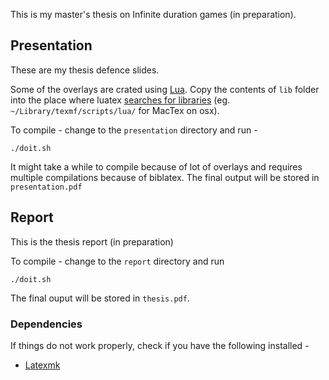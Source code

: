 This is my master's thesis on Infinite duration games (in preparation).

## Presentation
These are my thesis defence slides.

Some of the overlays are crated using [Lua](http://www.luatex.org). Copy the contents of `lib` folder into the place where luatex [searches for libraries](http://tex.stackexchange.com/questions/30438/lua-tree-analogue-of-texmf-tree/31904#31904) (eg. `~/Library/texmf/scripts/lua/` for MacTex on osx).

To compile - change to the `presentation` directory and run -

```
./doit.sh
```

It might take a while to compile because of lot of overlays and requires multiple compilations because of biblatex. The final output will be stored in `presentation.pdf`

## Report
This is the thesis report (in preparation)

To compile - change to the `report` directory and run

```
./doit.sh
```
The final ouput will be stored in `thesis.pdf`.

### Dependencies
If things do not work properly, check if you have the following installed -

* [Latexmk](http://users.phys.psu.edu/~collins/software/latexmk-jcc/)

